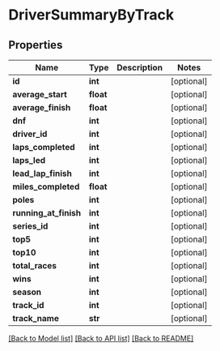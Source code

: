 # DriverSummaryByTrack

## Properties
Name | Type | Description | Notes
------------ | ------------- | ------------- | -------------
**id** | **int** |  | [optional] 
**average_start** | **float** |  | [optional] 
**average_finish** | **float** |  | [optional] 
**dnf** | **int** |  | [optional] 
**driver_id** | **int** |  | [optional] 
**laps_completed** | **int** |  | [optional] 
**laps_led** | **int** |  | [optional] 
**lead_lap_finish** | **int** |  | [optional] 
**miles_completed** | **float** |  | [optional] 
**poles** | **int** |  | [optional] 
**running_at_finish** | **int** |  | [optional] 
**series_id** | **int** |  | [optional] 
**top5** | **int** |  | [optional] 
**top10** | **int** |  | [optional] 
**total_races** | **int** |  | [optional] 
**wins** | **int** |  | [optional] 
**season** | **int** |  | [optional] 
**track_id** | **int** |  | [optional] 
**track_name** | **str** |  | [optional] 

[[Back to Model list]](../README.md#documentation-for-models) [[Back to API list]](../README.md#documentation-for-api-endpoints) [[Back to README]](../README.md)

